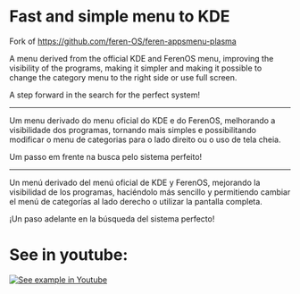 # Fast and simple menu to KDE
Fork of https://github.com/feren-OS/feren-appsmenu-plasma

A menu derived from the official KDE and FerenOS menu, improving the visibility of the programs, making it simpler and making it possible to change the category menu to the right side or use full screen.

A step forward in the search for the perfect system!

-----------

Um menu derivado do menu oficial do KDE e do FerenOS, melhorando a visibilidade dos programas, tornando mais simples e possibilitando modificar o menu de categorias para o lado direito ou o uso de tela cheia.

Um passo em frente na busca pelo sistema perfeito!

-----------

Un menú derivado del menú oficial de KDE y FerenOS, mejorando la visibilidad de los programas, haciéndolo más sencillo y permitiendo cambiar el menú de categorías al lado derecho o utilizar la pantalla completa.

¡Un paso adelante en la búsqueda del sistema perfecto!

# See in youtube:

[![See example in Youtube](https://img.youtube.com/vi/VvtLuJOGwzg/0.jpg)](https://www.youtube.com/watch?v=VvtLuJOGwzg)
